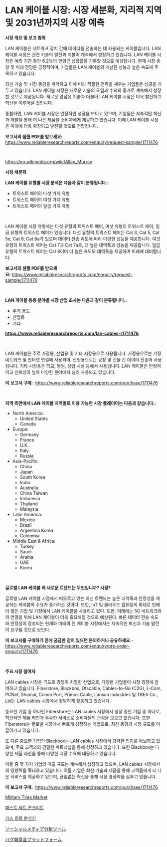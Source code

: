 <p><h1>LAN 케이블 시장: 시장 세분화, 지리적 지역 및 2031년까지의 시장 예측</h1></p><p><strong>시장 개요 및 보고 범위</strong></p>
<p><p>LAN 케이블은 네트워크 장치 간에 데이터를 전송하는 데 사용되는 케이블입니다. LAN 케이블 시장은 관련 기술의 발전과 더불어 계속해서 성장하고 있습니다. LAN 케이블 시장은 예측 기간 동안 6.2%의 연평균 성장률을 기록할 것으로 예상됩니다. 현재 시장 동향 및 미래 전망은 긍정적이며, 기업들은 LAN 케이블의 개선된 성능과 높은 속도에 주목하고 있습니다.</p><p>최신 기술 및 시장 동향을 파악하고 이에 따라 적절한 전략을 세우는 기업들은 성공을 거두고 있습니다. LAN 케이블 시장은 새로운 기술의 도입과 수요의 증가로 계속해서 성장할 것으로 예상됩니다. 새로운 광섬유 기술과 더불어 LAN 케이블 시장은 더욱 발전하고 혁신을 이루어낼 것입니다.</p><p>종합하면, LAN 케이블 시장은 안정적인 성장을 보이고 있으며, 기업들은 지속적인 혁신과 개발을 통해 더 나은 제품을 소비자에게 제공하고 있습니다. 이에 LAN 케이블 시장은 미래에 더욱 확장되고 발전할 것으로 전망됩니다.</p></p>
<p><strong>보고서의 샘플 PDF를 받으세요:</strong> <a href="https://www.reliableresearchreports.com/enquiry/request-sample/1711476">https://www.reliableresearchreports.com/enquiry/request-sample/1711476</a></p>
<p>&nbsp;</p>
<p><a href="https://en.wikipedia.org/wiki/Allan_Murray">https://en.wikipedia.org/wiki/Allan_Murray</a></p>
<p><strong>시장 세분화</strong></p>
<p><strong>LAN 케이블 유형별 시장 분석은 다음과 같이 분류됩니다.:</strong></p>
<p><ul><li>트위스트 페어의 다섯 가지 유형</li><li>트위스트 페어의 여섯 가지 유형</li><li>트위스트 페어의 일곱 가지 유형</li></ul></p>
<p>&nbsp;</p>
<p><p>LAN 케이블 시장 유형에는 다섯 유형의 트위스트 페어, 여섯 유형의 트위스트 페어, 일곱 유형의 트위스트 페어가 있습니다. 다섯 유형의 트위스트 페어는 Cat 3, Cat 5, Cat 5e, Cat 6, Cat 6a가 있으며 데이터 전송 속도에 따라 다양한 성능을 제공합니다. 여섯 유형의 트위스트 페어는 Cat 7과 Cat 7a로, 더 높은 대역폭과 성능을 제공합니다. 일곱 유형의 트위스트 페어는 Cat 8이며 더 높은 속도와 대역폭을 제공하여 미래에 대비합니다.</p></p>
<p><strong>보고서의 샘플 PDF를 받으세요:</strong>&nbsp;<a href="https://www.reliableresearchreports.com/enquiry/request-sample/1711476">https://www.reliableresearchreports.com/enquiry/request-sample/1711476</a></p>
<p>&nbsp;</p>
<p><strong> LAN 케이블 응용 분야별 시장 산업 조사는 다음과 같이 분류됩니다.:</strong></p>
<p><ul><li>주거 용도</li><li>산업용</li><li>기타</li></ul></p>
<p><strong><a href="https://www.reliableresearchreports.com/lan-cables-r1711476">https://www.reliableresearchreports.com/lan-cables-r1711476</a></strong></p>
<p>&nbsp;</p>
<p><p>LAN 케이블은 주로 가정용, 산업용 및 기타 시장용으로 사용됩니다. 가정용으로는 가정 네트워크 및 인터넷 연결에 사용되며, 산업용으로는 공장 및 건물 간 데이터 전송에 사용됩니다. 기타 시장용은 학교, 병원, 상업 시설 등에서 사용됩니다. LAN 케이블은 안정적이고 신뢰성이 높아 다양한 분야에서 널리 사용되고 있습니다.</p></p>
<p><strong>이 보고서 구매:</strong>&nbsp; <a href="https://www.reliableresearchreports.com/purchase/1711476">https://www.reliableresearchreports.com/purchase/1711476</a></p>
<p>&nbsp;</p>
<p><strong>지역 측면에서 LAN 케이블 지역별로 이용 가능한 시장 플레이어는 다음과 같습니다.:</strong></p>
<p><ul>
    <li>
        North America:
        <ul>
            <li>United States</li>
            <li>Canada</li>
        </ul>
    </li>
    <li>
        Europe:
        <ul>
            <li>Germany</li>
            <li>France</li>
            <li>U.K.</li>
            <li>Italy</li>
            <li>Russia</li>
        </ul>
    </li>
    <li>
        Asia-Pacific:
        <ul>
            <li>China</li>
            <li>Japan</li>
            <li>South Korea</li>
            <li>India</li>
            <li>Australia</li>
            <li>China Taiwan</li>
            <li>Indonesia</li>
            <li>Thailand</li>
            <li>Malaysia</li>
        </ul>
    </li>
    <li>
        Latin America:
        <ul>
            <li>Mexico</li>
            <li>Brazil</li>
            <li>Argentina Korea</li>
            <li>Colombia</li>
        </ul>
    </li>
    <li>
        Middle East & Africa:
        <ul>
            <li>Turkey</li>
            <li>Saudi</li>
            <li>Arabia</li>
            <li>UAE</li>
            <li>Korea</li>
        </ul>
    </li>
    </ul></p>
<p>&nbsp;</p>
<p><strong>글로벌 LAN 케이블 의 새로운 트렌드는 무엇입니까? 시장?</strong></p>
<p><p>글로벌 LAN 케이블 시장에서 떠오르고 있는 최신 트렌드는 높은 대역폭과 안정성을 제공하는 케이블의 수요가 증가하는 것이다. 또한, IoT 및 클라우드 컴퓨팅의 확대로 인해 더 많은 기업 및 가정에서 LAN 케이블을 사용하고 있다. 또한, 미래에는 5G 네트워크와의 연결을 위해 LAN 케이블이 더욱 중요해질 것으로 예상된다. 빠른 데이터 전송 속도와 안정성이 강조되는 현재와 미래의 랜 케이블 시장에서는 지속적인 혁신과 기술 발전이 요구될 것으로 보인다.</p></p>
<p><strong>이 보고서를 구매하기 전에 궁금한 점이 있으면 문의하거나 공유하세요.</strong>- <a href="https://www.reliableresearchreports.com/enquiry/pre-order-enquiry/1711476">https://www.reliableresearchreports.com/enquiry/pre-order-enquiry/1711476</a></p>
<p>&nbsp;</p>
<p><strong>주요 시장 참여자</strong></p>
<p><p>LAN cables 시장은 극도로 경쟁이 치열한 산업으로, 다양한 기업들이 시장 경쟁에 참여하고 있습니다. Fiberstore, Blackbox, Otscable, Cables-to-Go (C2G), L-Com, PCNet, Shumai, Comm Port, Primus Cable, Lansan Industries 및 TBEA Co., Ltd는 LAN cables 시장에서 활발하게 활동하고 있습니다.</p><p>중요한 기업 중 하나인 Fiberstore는 LAN cables 시장에서 성장 중인 기업 중 하나로, 혁신적인 제품 라인과 우수한 서비스로 소비자들의 관심을 모으고 있습니다. 또한 Fiberstore는 글로벌 시장에서 빠르게 성장하는 기업으로, 최신 동향과 시장 규모를 이끌어가고 있습니다.</p><p>또 다른 중요한 기업인 Blackbox는 LAN cables 시장에서 강력한 입지를 확보하고 있으며, 주요 고객과의 긴밀한 파트너십을 통해 성장하고 있습니다. 또한 Blackbox는 다양한 제품 라인을 통해 다양한 시장 수요에 대응하고 있습니다.</p><p>이들 중 몇 가지 기업의 매출 규모는 계속해서 성장하고 있으며, LAN cables 시장에서의 영향력을 확대하고 있습니다. 이들 기업은 최신 기술과 제품을 통해 고객들에게 더 나은 서비스를 제공하고 있으며, 끊임없는 혁신을 통해 시장 경쟁력을 갖추고 있습니다.</p></p>
<p><strong>이 보고서 구매:</strong>&nbsp;&nbsp;<a href="https://www.reliableresearchreports.com/purchase/1711476">https://www.reliableresearchreports.com/purchase/1711476</a></p>
<p><p><a href="https://issuu.com/reportprime-2/docs/military-tires-market-size-2030.pptx">Military Tires Market</a></p><p><a href="https://github.com/LuckeyCorbin/Market-Research-Report-List-2/blob/main/216819357736.md">패스트 세트 콘크리트</a></p><p><a href="https://github.com/shampaakter36/Market-Research-Report-List-2/blob/main/173334057735.md">가스 흐름 분석기</a></p><p><a href="https://github.com/DanykaKilback/Market-Research-Report-List-2/blob/main/202513845476.md">ソーシャルメディア分析ツール</a></p><p><a href="https://github.com/mohamedbakry57/Market-Research-Report-List-5/blob/main/595410045477.md">バグ報奨金プラットフォーム</a></p></p>